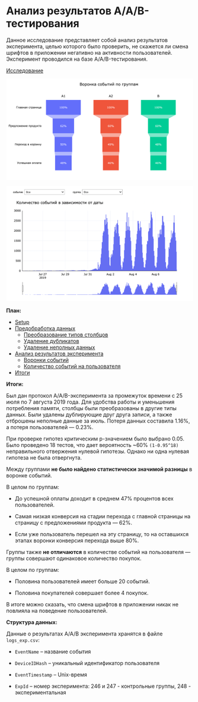 # Анализ результатов A/A/B-тестирования

Данное исследование представляет собой анализ результатов эксперимента, целью которого было проверить, не скажется ли смена шрифтов в приложении негативно на активности пользователей. Эксперимент проводился на базе A/A/B-тестирования.

[Исследование]()


<p align="center"><img src="images/1.png"></p>

<p align="center"><img src="images/2.png"></p>


**План:**

<div class="toc">
   <ul class="toc-item">
      <li><span><a href="#Setup" data-toc-modified-id="Setup-2">Setup</a></span></li>
      <li>
         <span><a href="#Предобработка-данных" data-toc-modified-id="Предобработка-данных-3">Предобработка данных</a></span>
         <ul class="toc-item">
            <li><span><a href="#Преобразование-типов-столбцов" data-toc-modified-id="Преобразование-типов-столбцов-3.1">Преобразование типов столбцов</a></span></li>
            <li><span><a href="#Удаление-дубликатов" data-toc-modified-id="Удаление-дубликатов-3.2">Удаление дубликатов</a></span></li>
            <li><span><a href="#Удаление-неполных-данных" data-toc-modified-id="Удаление-неполных-данных-3.3">Удаление неполных данных</a></span></li>
         </ul>
      </li>
      <li>
         <span><a href="#Анализ-результатов-эксперимента" data-toc-modified-id="Анализ-результатов-эксперимента-4">Анализ результатов эксперимента</a></span>
         <ul class="toc-item">
            <li><span><a href="#Воронки-событий" data-toc-modified-id="Воронки-событий-4.1">Воронки событий</a></span></li>
            <li><span><a href="#Количество-событий-на-пользователя" data-toc-modified-id="Количество-событий-на-пользователя-4.2">Количество событий на пользователя</a></span></li>
         </ul>
      </li>
      <li><span><a href="#Итоги" data-toc-modified-id="Итоги-5">Итоги</a></span></li>
   </ul>
</div>


**Итоги:**

Был дан протокол A/A/B-эксперимента за промежуток времени с 25 июля по 7 августа 2019 года. Для удобства работы и уменьшения потребления памяти, столбцы были преобразованы в другие типы данных. Были удалены дублирующие друг друга записи, а также отброшены неполные данные за июль. Потеря данных составила 1.16%, а потеря пользователей — 0.23%.

При проверке гипотез критическим p-значением было выбрано 0.05. Было проведено 18 тестов, что дает вероятность ~60% `(1-0.95^18)` неправильного отвержения нулевой гипотезы. Однако ни одна нулевая гипотеза не была отвергнута.

Между группами **не было найдено статистически значимой разницы** в воронке событий. 

В целом по группам:

* До успешной оплаты доходит в среднем 47% процентов всех пользователей.


* Самая низкая конверсия на стадии перехода с главной страницы на страницу с предложениями продукта — 62%.


* Если уже пользователь перешел на эту страницу, то на оставшихся этапах воронки конверсия перехода выше 80%.

Группы также **не отличаются** в количестве событий на пользователя — группы совершают одинаковое количество покупок.

В целом по группам:

* Половина пользователей имеет больше 20 событий.


* Половина покупателей совершает более 4 покупок.

В итоге можно сказать, что смена шрифтов в приложении никак не повлияла на поведение пользователей.


**Структура данных:**

Данные о результатах A/A/B эксперимента хранятся в файле `logs_exp.csv`:

* `EventName` – название события


* `DeviceIDHash` – уникальный идентификатор пользователя


* `EventTimestamp` – Unix-время


* `ExpId` – номер эксперимента: 246 и 247 - контрольные группы, 248 - экспериментальная